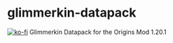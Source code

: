 # glimmerkin-datapack
[![ko-fi](https://ko-fi.com/img/githubbutton_sm.svg)](https://ko-fi.com/B0B4UF8FN)
Glimmerkin Datapack for the Origins Mod 1.20.1
